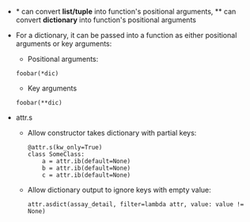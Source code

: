* \* can convert __list/tuple__ into function's positional arguments, \*\* can convert __dictionary__ into function's positional arguments

* For a dictionary, it can be passed into a function as either positional arguments or key arguments:

  *   Positional arguments: 

  ```
  foobar(*dic)
  ```

  * Key arguments

  ```
  foobar(**dic)
  ```

* attr.s

  * Allow constructor takes dictionary with partial keys:

    ```
    @attr.s(kw_only=True)
    class SomeClass:
        a = attr.ib(default=None)
        b = attr.ib(default=None)
        c = attr.ib(default=None)
    ```

  * Allow dictionary output to ignore keys with empty value:

    ```
    attr.asdict(assay_detail, filter=lambda attr, value: value != None)
    ```

    
